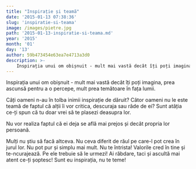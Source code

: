 ```yaml
---
title: "Inspirație și teamă"
date: '2015-01-13 07:38:36'
slug: 'inspiratie-si-teama'
image: /images/pietre.jpg
path: '2015-01-13-inspiratie-si-teama.md'
year: '2015'
month: '01'
day: '13'
author: 59b473454e63ea7e4713a3d0
description: >-
    Inspirația unui om obișnuit - mult mai vastă decât îți poți imagina, prea ascunsă pentru a o percepe, mult prea temătoare în fața lumii.Câți oameni n-au în tolba inimii inspirație de dăruit? Câtor oa
---
```

<div class="kg-card-markdown"><p>Inspirația unui om obișnuit - mult mai vastă decât îți poți imagina, prea ascunsă pentru a o percepe, mult prea temătoare în fața lumii.</p>
<p>Câți oameni n-au în tolba inimii inspirație de dăruit? Câtor oameni nu le este teamă de faptul că alții îi vor critica, descuraja sau râde de ei? Sunt atâția ce-ți  spun că tu doar vrei să te plasezi deasupra lor.</p>
<p>Nu vor realiza faptul că ei deja se află  mai prejos și decât propria lor persoană.</p>
<p>Mulți nu știu să facă altceva. Nu ceva diferit de răul pe care-l pot crea în jurul lor. Nu pot pur și simplu mai mult. Nu te întrista! Valorile cred în tine și te-ncurajează. Pe ele trebuie să le urmezi! Ai răbdare, taci și ascultă mai atent ce-ți șoptesc! Sunt eu inspirația, nu te teme!</p>
</div>
    